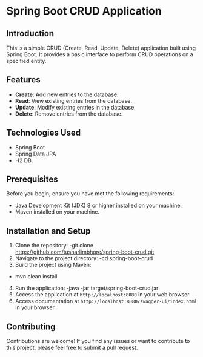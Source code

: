 # Spring Boot CRUD Application

## Introduction
This is a simple CRUD (Create, Read, Update, Delete) application built using Spring Boot. It provides a basic interface to perform CRUD operations on a specified entity.

## Features
- **Create**: Add new entries to the database.
- **Read**: View existing entries from the database.
- **Update**: Modify existing entries in the database.
- **Delete**: Remove entries from the database.

## Technologies Used
- Spring Boot
- Spring Data JPA
- H2 DB.

## Prerequisites
Before you begin, ensure you have met the following requirements:
- Java Development Kit (JDK) 8 or higher installed on your machine.
- Maven installed on your machine.

## Installation and Setup
1. Clone the repository:
-git clone https://github.com/tusharlimbhore/spring-boot-crud.git
2. Navigate to the project directory:
-cd spring-boot-crud
3. Build the project using Maven:
- mvn clean install
4. Run the application:
-java -jar target/spring-boot-crud.jar
6. Access the application at `http://localhost:8080` in your web browser.
7. Access documentation at `http://localhost:8080/swagger-ui/index.html` in your browser.

## Contributing
Contributions are welcome! If you find any issues or want to contribute to this project, please feel free to submit a pull request.
